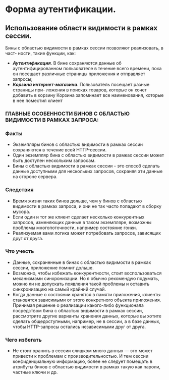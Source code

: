 # Форма аутентификации.

## Использование области видимости в рамках сессии.

Бины с областью видимости в рамках сессии позволяют реализовать, в част- ности, такие функции, как:
- _**Аутентификация**_. 
В бине сохраняются данные об аутентифицированном пользователе в течение всего времени,
пока он посещает различные страницы приложения и отправляет запросы;
- _**Корзина интернет-магазина**_.
Пользователь посещает разные страницы при- ложения в поисках товаров,
которые он хочет добавить в корзину Корзина запоминает все наименования, 
которые в нее поместил клиент

### ГЛАВНЫЕ ОСОБЕННОСТИ БИНОВ С ОБЛАСТЬЮ ВИДИМОСТИ В РАМКАХ ЗАПРОСА:

### Факты
- Экземпляры бинов с областью видимости в рамках сессии сохраняются в течение всей HTTP-сессии.
- Один экземпляр бина с областью видимости в рамках сессии может быть доступен нескольким запросам.
- Бины с областью видимости в рамках сессии - это способ сделать данные
  доступными для нескольких запросов, сохраняя эти данные на стороне сервера.
### Следствия
- Время жизни таких бинов дольше, чем у бинов с областью видимости в рамках запроса, и они не так часто попадают в сборку мусора.
- Если один и тот же клиент сделает несколько конкурентных запросов, изменяющих данные в таком экземпляре, возможны проблемы многопоточности, например состояние гонки.
- Реализуемая вами логика может потребовать запросов, зависящих друг от друга.
### Что учесть
- Данные, сохраненные в бинах с областью видимости в рамках сессии, приложение помнит дольше.
- Возможно, чтобы избежать конкурентности, стоит воспользоваться механизмами синхронизации.
  Но я обычно рекомендую подумать, можно ли не допускать появления такой проблемы и оставить синхронизацию на самый крайний случай.
- Когда данные о состоянии хранятся в памяти приложения, клиенты становятся зависимыми от этого конкретного
  объекта приложения. Принимая решение о реализации какого-либо функционала посредством бина с областью
  видимости в рамках сессии, рассмотрите другие варианты хранения данных, которые вы хотите сделать общедоступными,
  например, не в сессии, а в базе данных, чтобы HTTP-запросы остались независимыми друг от друга.
### Чего избегать
- Не стоит хранить в сессии слишком много данных — это может привести к проблемам 
  с производительностью. И тем сессии конфиденциальную информацию,
  более не следует помещать в атрибуты бинов с областью видимости в рамках такую как пароли,
  частные ключи и др.
